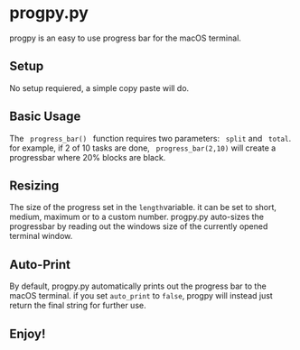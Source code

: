 # progpy.py
progpy is an easy to use progress bar for the macOS terminal. 

<h2> Setup </h2>
No setup requiered, a simple copy paste will do. 

<h2> Basic Usage </h2>

<p> The <code> progress_bar() </code> function requires two parameters: <code> split</code> and <code> total</code>. 
for example, if 2 of 10 tasks are done, <code> progress_bar(2,10)</code> will create a progressbar where 20% blocks are black. </p>

<h2> Resizing </h2>
<p> The size of the progress set in the <code>length</code>variable. it can be set to short, medium, maximum or to a custom number. progpy.py auto-sizes the progressbar by reading out the windows size of the currently opened terminal window. </p>

<h2> Auto-Print </h2>
By default, progpy.py automatically prints out the progress bar to the macOS terminal. if you set <code>auto_print</code> to <code>false</code>, progpy will instead just return the final string for further use.

<h2> Enjoy! </h2>
